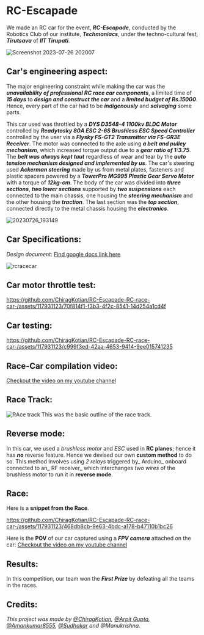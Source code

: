 # RC-Escapade
We made an RC car for the event, **_RC-Escapade_**, conducted by the Robotics Club of our institute, **_Techmaniacs_**, under the techno-cultural fest, **_Tirutsava_** of **_IIT Tirupati_**. 

![Screenshot 2023-07-26 202007](https://github.com/ChiragKotian/RC-Escapade-RC-race-car-/assets/117931123/a1280193-24c4-41c1-8b4a-302a4ba07db5)

## Car's engineering aspect:
The major engineering constraint while making the car was the **_unavailability of professional RC race car components_**, a limited time of **_15 days_** to **_design and construct the car_** and a **_limited budget of Rs.15000_**. Hence, every part of the car had to be **_indigenously_** and **_salvaging_** some parts.

This car used was throttled by a _**DYS D3548-4 1100kv BLDC Motor**_ controlled by **_Readytosky 80A ESC 2-6S Brushless ESC Speed Controller_** controlled by the user via a **_Flysky FS-GT2 Transmitter via FS-GR3E Receiver_**. The motor was connected to the axle using **_a belt and pulley mechanism_**, which increased torque output due to a **_gear ratio of 1:3.75_**. The **_belt was always kept taut_** regardless of wear and tear by the **_auto tension mechanism designed and implemented by us_**. The car's steering used **_Ackerman steering_** made by us from metal plates, fasteners and plastic spacers powered by a **_TowerPro MG995 Plastic Gear Servo Motor_** with a torque of **_12kg-cm_**. The body of the car was divided into **_three sections_**, **_two lower sections_** supported by **_two suspensions_** each connected to the main chassis, one housing the **_steering mechanism_** and the other housing the **_traction_**. The last section was the **_top section_**, connected directly to the metal chassis housing the **_electronics_**. 

![20230726_193149](https://github.com/ChiragKotian/RC-Escapade-RC-race-car-/assets/117931123/f4f8b6e1-9a26-4ea2-acee-a749d0ab9313)

## Car Specifications:
_Design document_: [Find google docs link here](https://docs.google.com/document/d/1mbKo6WWxaJJa9_PcJH3QffFJdrASKCd1eJnjYxW_ynk/edit)

![rcracecar](https://github.com/ChiragKotian/RC-Escapade-RC-race-car-/assets/117931123/2d70fb81-43bb-487b-ac71-511a3f097572)

## Car motor throttle test:

https://github.com/ChiragKotian/RC-Escapade-RC-race-car-/assets/117931123/70f814f1-f3b3-4f2c-8541-14d254a1cd4f


## Car testing:

https://github.com/ChiragKotian/RC-Escapade-RC-race-car-/assets/117931123/c999f3ed-42aa-4653-9414-9ee015741235


## Race-Car compilation video:
[Checkout the video on my youtube channel](https://youtu.be/mxVWriNiuYU)

## Race Track: 
![RAce track](https://github.com/ChiragKotian/RC-Escapade-RC-race-car-/assets/117931123/e83744fe-457b-4a6e-9eee-76aa8902e929)
This was the basic outline of the race track.


## Reverse mode:
In this car, we used a _brushless motor_ and _ESC_ used in **RC planes**; hence it has **_no_** reverse feature. Hence we devised our own **custom method** to do so. This method involves using _2 relays_ triggered by_ Arduino_ onboard connected to an_ RF receiver_ which interchanges _two wires_ of the brushless motor to run it in **reverse mode**. 

## Race:
Here is a **snippet from the Race**.

https://github.com/ChiragKotian/RC-Escapade-RC-race-car-/assets/117931123/468db8cb-9e63-4bdc-a178-b47110b1bc26

Here is the **POV** of our car captured using a **_FPV camera_** attached on the car: [Checkout the video on my youtube channel](https://youtu.be/0WGOJq9AI0c)

## Results:
In this competition, our team won the _**First Prize**_ by defeating all the teams in the races.


## Credits:
_This project was made by [@ChiragKotian](https://github.com/ChiragKotian), [@Arpit Gupta](https://github.com/arpitguptagithub), [@Amankumar8555](https://github.com/Amankumar8555), [@Sudhakar](https://github.com/sudhakarv1) and @Manukrishna._
